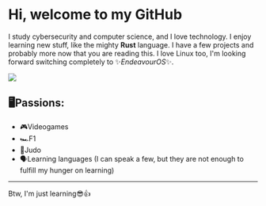 # Hi, welcome to my GitHub

I study cybersecurity and computer science, and I love technology.
I enjoy learning new stuff, like the mighty **Rust** language. I have a few projects and probably more now that you are reading this. I love Linux too, I'm looking forward switching completely to ✨*EndeavourOS*✨.

![](https://i.makeagif.com/media/4-24-2025/9KlNh1.gif)

## 🖥️Passions:
- 🎮Videogames
- 🏎️F1
- 🥋Judo
- 🗣️Learning languages (I can speak a few, but they are not enough to fulfill my hunger on learning)
---
Btw, I'm just learning😎👍